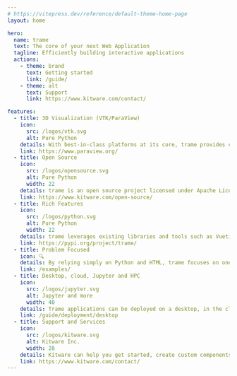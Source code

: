 ```yaml
---
# https://vitepress.dev/reference/default-theme-home-page
layout: home

hero:
  name: trame
  text: The core of your next Web Application
  tagline: Efficiently building interactive applications
  actions:
    - theme: brand
      text: Getting started
      link: /guide/
    - theme: alt
      text: Support
      link: https://www.kitware.com/contact/

features:
  - title: 3D Visualization (VTK/ParaView)
    icon:
      src: /logos/vtk.svg
      alt: Pure Python
    details: With best-in-class platforms at its core, trame provides complete control of 3D visualizations and data processing. Developers benefit from a write-once environment from trame.
    link: https://www.paraview.org/
  - title: Open Source
    icon:
      src: /logos/opensource.svg
      alt: Pure Python
      width: 22
    details: trame is an open source project licensed under Apache License Version 2.0 which allows users to create open source or commercial applications without any licensing worries.
    link: https://www.kitware.com/open-source/
  - title: Rich Features
    icon:
      src: /logos/python.svg
      alt: Pure Python
      width: 22
    details: trame leverages existing libraries and tools such as Vuetify, Altair, Vega, deck.gl, VTK, ParaView, and more, to create vivid content for visual analytics applications. Trame can be integrated in any Python environment using PyPI or Conda.
    link: https://pypi.org/project/trame/
  - title: Problem Focused
    icon: 🔍
    details: By relying simply on Python and HTML, trame focuses on one's data and associated analysis and visualizations while hiding the complications of web development.
    link: /examples/
  - title: Desktop, cloud, Jupyter and HPC
    icon:
      src: /logos/jupyter.svg
      alt: Jupyter and more
      width: 40
    details: Trame applications can be deployed on a desktop, in the cloud, within a Jupyter cell or on HPC environments. Trame simply make your application ubiquitous.
    link: /guide/deployment/desktop
  - title: Support and Services
    icon:
      src: /logos/kitware.svg
      alt: Kitware Inc.
      width: 28
    details: Kitware can help you get started, create custom components, or even build full applications. Our team is here to help.  Please contact us
    link: https://www.kitware.com/contact/
---
```

